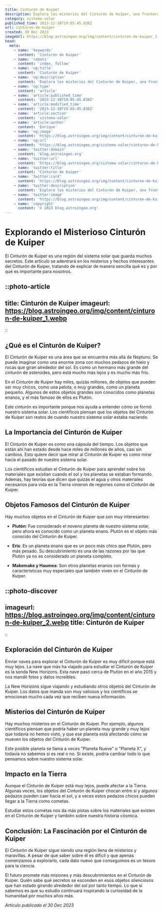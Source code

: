 ```yaml
---
title: Cinturón de Kuiper
description: Explora los misterios del Cinturón de Kuiper, una frontera helada con objetos antiguos que rodean nuestro sistema solar.
category: sistema-solar
published_time: 2023-12-30T19:05:45.838Z
url: cinturon-de-kuiper
created: 30 Dec 2023
imageUrl: https://blog.astroingeo.org/img/content/cinturon-de-kuiper_1.webp
head:
  meta:
    - name: 'keywords'
      content: 'Cinturón de Kuiper'
    - name: 'robots'
      content: 'index, follow'
    - name: 'og:title'
      content: 'Cinturón de Kuiper'
    - name: 'og:description'
      content: 'Explora los misterios del Cinturón de Kuiper, una frontera helada con objetos antiguos que rodean nuestro sistema solar.'
    - name: 'og:type'
      content: 'article'
    - name: 'article:published_time'
      content: '2023-12-30T19:05:45.838Z'
    - name: 'article:modified_time'
      content: '2023-12-30T19:05:45.838Z'
    - name: 'article:section'
      content: 'sistema-solar'
    - name: 'article:author'
      content: 'Enrique'
    - name: 'og:image'
      content: 'https://blog.astroingeo.org/img/content/cinturon-de-kuiper_1.webp'
    - name: 'og:url'
      content: 'https://blog.astroingeo.org/sistema-solar/cinturon-de-kuiper'
    - name: 'twitter:domain'
      content: 'blog.astroingeo.org'
    - name: 'twitter:url'
      content: 'https://blog.astroingeo.org/sistema-solar/cinturon-de-kuiper'
    - name: 'twitter:title'
      content: 'Cinturón de Kuiper'
    - name: 'twitter:card'
      content: 'https://blog.astroingeo.org/img/content/cinturon-de-kuiper_1.webp'
    - name: 'twitter:description'
      content: 'Explora los misterios del Cinturón de Kuiper, una frontera helada con objetos antiguos que rodean nuestro sistema solar.'
    - name: 'twitter:image'
      content: 'https://blog.astroingeo.org/img/content/cinturon-de-kuiper_1.webp'
    - name: 'copyright'
      content: '© 2023 blog.astroingeo.org'
---
```

# Explorando el Misterioso Cinturón de Kuiper

El Cinturón de Kuiper es una región del sistema solar que guarda muchos secretos. Este artículo se adentrará en los misterios y hechos interesantes del Cinturón de Kuiper, tratando de explicar de manera sencilla qué es y por qué es importante para nosotros.

::photo-article
---
title: Cinturón de Kuiper
imageurl: https://blog.astroingeo.org/img/content/cinturon-de-kuiper_1.webp
---
::

## ¿Qué es el Cinturón de Kuiper?

El Cinturón de Kuiper es una área que se encuentra más allá de Neptuno. Se puede imaginar como una enorme zona con muchos pedazos de hielo y rocas que giran alrededor del sol. Es como un hermano más grande del cinturón de asteroides, pero está mucho más lejos y es mucho más frío.

En el Cinturón de Kuiper hay miles, quizás millones, de objetos que pueden ser muy chicos, como una pelota, o muy grandes, como un planeta pequeño. Algunos de estos objetos grandes son conocidos como planetas enanos, y el más famoso de ellos es Plutón.

Este cinturón es importante porque nos ayuda a entender cómo se formó nuestro sistema solar. Los científicos piensan que los objetos del Cinturón de Kuiper son restos de cuando nuestro sistema solar estaba naciendo.

## La Importancia del Cinturón de Kuiper

El Cinturón de Kuiper es como una cápsula del tiempo. Los objetos que están ahí han estado desde hace miles de millones de años, casi sin cambios. Esto quiere decir que mirar al Cinturón de Kuiper es como mirar hacia el pasado de nuestro sistema solar. 

Los científicos estudian el Cinturón de Kuiper para aprender sobre los materiales que existían cuando el sol y los planetas se estaban formando. Además, hay teorías que dicen que quizás el agua y otros materiales necesarios para vida en la Tierra vinieron de regiones como el Cinturón de Kuiper.

## Objetos Famosos del Cinturón de Kuiper

Hay muchos objetos en el Cinturón de Kuiper que son muy interesantes:

- **Plutón**: Fue considerado el noveno planeta de nuestro sistema solar, pero ahora es conocido como un planeta enano. Plutón es el objeto más conocido del Cinturón de Kuiper.
  
- **Eris**: Es un planeta enano que es un poco más chico que Plutón, pero más pesado. Su descubrimiento es una de las razones por las que Plutón ya no es considerado un planeta completo.

- **Makemake y Haumea**: Son otros planetas enanos con formas y características muy especiales que también viven en el Cinturón de Kuiper.


::photo-discover
---
imageurl: https://blog.astroingeo.org/img/content/cinturon-de-kuiper_2.webp
title: Cinturón de Kuiper
---
::

## Exploración del Cinturón de Kuiper

Enviar naves para explorar el Cinturón de Kuiper es muy difícil porque está muy lejos. La nave que más ha viajado para estudiar el Cinturón de Kuiper es la sonda New Horizons. Esta nave pasó cerca de Plutón en el año 2015 y nos mandó fotos y datos increíbles.

La New Horizons sigue viajando y estudiando otros objetos del Cinturón de Kuiper. Los datos que manda son muy valiosos y los científicos se emocionan mucho cada vez que reciben nueva información.

## Misterios del Cinturón de Kuiper

Hay muchos misterios en el Cinturón de Kuiper. Por ejemplo, algunos científicos piensan que podría haber un planeta muy grande y muy lejos que todavía no hemos visto, y que ese planeta está afectando cómo se mueven los objetos del Cinturón de Kuiper.

Este posible planeta se llama a veces "Planeta Nueve" o "Planeta X", y todavía no sabemos si es real o no. Si existe, podría cambiar todo lo que pensamos sobre nuestro sistema solar.

## Impacto en la Tierra

Aunque el Cinturón de Kuiper está muy lejos, puede afectar a la Tierra. Algunas veces, los objetos del Cinturón de Kuiper chocan entre sí y algunos pedazos pueden caer hacia el sol, y a veces estos pedazos chicos pueden llegar a la Tierra como cometas.

Estudiar estos cometas nos da más pistas sobre los materiales que existen en el Cinturón de Kuiper y también sobre nuestra historia cósmica.

## Conclusión: La Fascinación por el Cinturón de Kuiper

El Cinturón de Kuiper sigue siendo una región llena de misterios y maravillas. A pesar de que saber sobre él es difícil y que apenas comenzamos a explorarlo, cada dato nuevo que conseguimos es un tesoro para la ciencia.

El futuro promete más misiones y más descubrimientos en el Cinturón de Kuiper. Quién sabe qué secretos se esconden en esos objetos silenciosos que han estado girando alrededor del sol por tanto tiempo. Lo que sí sabemos es que su estudio continuará inspirando la curiosidad de la humanidad por muchos años más.

_Artículo publicado el 30 Dec 2023_